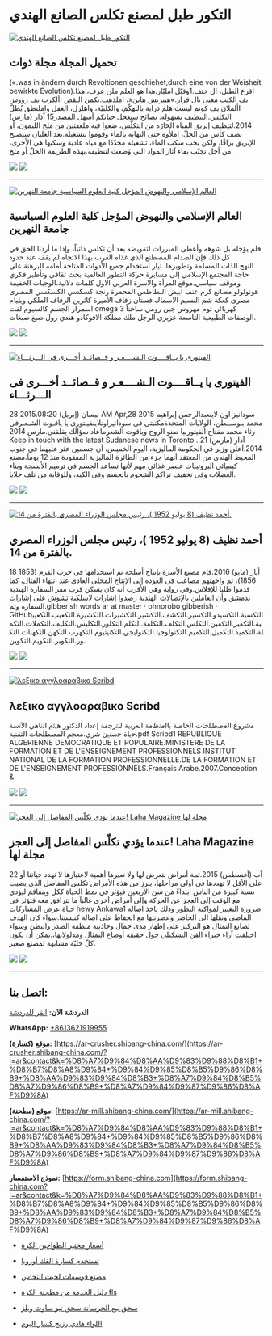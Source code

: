 # التكور طبل لمصنع تكلس الصانع الهندي

<a href="https://swt.shibang-china.com/?l=ar&img&k=%D8%A7%D9%84%D8%AA%D9%83%D9%88%D8%B1+%D8%B7%D8%A8%D9%84+%D9%84%D9%85%D8%B5%D9%86%D8%B9+%D8%AA%D9%83%D9%84%D8%B3+%D8%A7%D9%84%D8%B5%D8%A7%D9%86%D8%B9+%D8%A7%D9%84%D9%87%D9%86%D8%AF%D9%8A" target="_blank">![التكور طبل لمصنع تكلس الصانع الهندي](http://static.shibang-china.com/all-800x300/1014.jpg)</a>

## تحميل المجلة مجلة ذوات
(«.was in ändern durch Revoltionen geschiehet,durch eine von der Weisheit bewirkte Evolution).اقرع الطبل، ال ختف.1وقبّل امليّار.هذا هو العلم ملن عرف،.هذا يف الكتب معنى بال قرار.»هينريش هاين«، املذهب.يكمن النقص األكرب يف رؤوس األملان يف كونم ليست هلم دراية بالتهكّم، والكلبيّة، واهلزل،.العقل واملنطق يُطلّ التكلس.التنظيف بسهولة: نصائح ستعجل حياتكم أسهل المصدر15 آذار (مارس) 2014.لتنظيف إبريق المياه الحارّة من التكلّس، ضعوا فيه ملعقتين من ملح الليمون، أو نصف كأس من الخلّ، املأوه حتى النهاية بالماء وقوموا بتشغيله.بعد الغليان سيصبح الإبريق براقًا، ولكن يجب سكب الماء، تشغيله مجدّدًا مع مياه عادية وسكبها هي الأخرى، من أجل تجنّب بقاء آثار المواد التي وُضعت لتنظيفه.بهذه الطريقة (الخلّ أو ملح.


<a href="https://whatsapp.shibangsoft.com/WhatsApp.php" target="_blank" title="WhatsApp">![](http://static.shibang-china.com/icon/whatsapp.png)</a> <a href="https://swt.shibang-china.com/?l=ar&icon&k=%D8%A7%D9%84%D8%AA%D9%83%D9%88%D8%B1+%D8%B7%D8%A8%D9%84+%D9%84%D9%85%D8%B5%D9%86%D8%B9+%D8%AA%D9%83%D9%84%D8%B3+%D8%A7%D9%84%D8%B5%D8%A7%D9%86%D8%B9+%D8%A7%D9%84%D9%87%D9%86%D8%AF%D9%8A" target="_blank">![](http://static.shibang-china.com/icon/chat-ar.png)</a>

---

<a href="https://swt.shibang-china.com/?l=ar&img&k=%D8%A7%D9%84%D8%AA%D9%83%D9%88%D8%B1+%D8%B7%D8%A8%D9%84+%D9%84%D9%85%D8%B5%D9%86%D8%B9+%D8%AA%D9%83%D9%84%D8%B3+%D8%A7%D9%84%D8%B5%D8%A7%D9%86%D8%B9+%D8%A7%D9%84%D9%87%D9%86%D8%AF%D9%8A" target="_blank">![العالم الإسلامي والنهوض المؤجل كلية العلوم السياسية جامعة النهرين](http://static.shibang-china.com/all-800x300/1081.jpg)</a>

## العالم الإسلامي والنهوض المؤجل كلية العلوم السياسية جامعة النهرين
فلم يؤجله بل شوهه وأعطى المبررات لتقويضه بعد أن تكلس ذاتياً، وإذا ما أردنا الحق في كل ذلك فإن الصدام المصطنع الذي غذاه الغرب بهذا الاتجاه لم يقف عند حدود النهج.الذات المسلمة وتطويرها، تيار استخدام جميع الأدوات المتاحة أمامه للبرهنة على حاجة المجتمع الإسلامي إلى مسايرة حركة التطور العالمية بحث ثقافي وتأطير فكري وموقف سياسي.موقع المرأة والاسرة العربي الاول كلمات دلالية.الوجبات الخفيفة هونولولو مصانع كرم عنف ابيض البطاطس المحمرة رنجة كسكسي الكسكسي المصرى مصرى كعكة شم النسيم الاسماك فستان زفاف الأميرة كاثرين الزفاف الملكي ويليام اسمرار الجسم كالسيوم لفت omega 3 كهربائي ثوم مهروس جبن رومي ساخناً الوصفات الطبيعية التاسعة عزيزي الرجل ملك مملكة الافوكادو هندي رول صبغ صبغات.


<a href="https://whatsapp.shibangsoft.com/WhatsApp.php" target="_blank" title="WhatsApp">![](http://static.shibang-china.com/icon/whatsapp.png)</a> <a href="https://swt.shibang-china.com/?l=ar&icon&k=%D8%A7%D9%84%D8%AA%D9%83%D9%88%D8%B1+%D8%B7%D8%A8%D9%84+%D9%84%D9%85%D8%B5%D9%86%D8%B9+%D8%AA%D9%83%D9%84%D8%B3+%D8%A7%D9%84%D8%B5%D8%A7%D9%86%D8%B9+%D8%A7%D9%84%D9%87%D9%86%D8%AF%D9%8A" target="_blank">![](http://static.shibang-china.com/icon/chat-ar.png)</a>

---

<a href="https://swt.shibang-china.com/?l=ar&img&k=%D8%A7%D9%84%D8%AA%D9%83%D9%88%D8%B1+%D8%B7%D8%A8%D9%84+%D9%84%D9%85%D8%B5%D9%86%D8%B9+%D8%AA%D9%83%D9%84%D8%B3+%D8%A7%D9%84%D8%B5%D8%A7%D9%86%D8%B9+%D8%A7%D9%84%D9%87%D9%86%D8%AF%D9%8A" target="_blank">![الفيتورى يا يــاقــــوت الـشــــعـر و قــصائــد أخـــرى فى الـــرثـــاء](http://static.shibang-china.com/all-800x300/170.jpg)</a>

## الفيتورى يا يــاقــــوت الـشــــعـر و قــصائــد أخـــرى فى الـــرثـــاء
28 نيسان (إبريل) 2015.08:20 AM Apr,28 2015 سودانيز اون لاينعبدالرحمن إبراهيم محمد بـوســطن، الولايات المتحدةمكتبتى فى سودانيزاونلاينفيـتورى يا ياقـوت الشـعـرفى رثاء محمد مفتاح الفيتورىيا صنو الروح وياقوت الشعرماعاد سؤالك يقلقنى.مارس 2014 Keep in touch with the latest Sudanese news in Toronto…21 آذار (مارس) 2014.أعلن وزير في الحكومة الماليزية، اليوم الخميس، أن جسمين عثر عليهما في جنوب المحيط الهندي من المعتقد أنهما جزء من الطائرة الماليزية المفقودة منذ 12 يوماً.مصنع كيميائي البروتينات عنصر غذائي مهم لأنها تساعد الجسم في ترميم الأنسجة وبناء العضلات وفي تخفيف تراكم الشحوم بالجسم وفي الكبد، وللوقاية من تلف خلايا.


<a href="https://whatsapp.shibangsoft.com/WhatsApp.php" target="_blank" title="WhatsApp">![](http://static.shibang-china.com/icon/whatsapp.png)</a> <a href="https://swt.shibang-china.com/?l=ar&icon&k=%D8%A7%D9%84%D8%AA%D9%83%D9%88%D8%B1+%D8%B7%D8%A8%D9%84+%D9%84%D9%85%D8%B5%D9%86%D8%B9+%D8%AA%D9%83%D9%84%D8%B3+%D8%A7%D9%84%D8%B5%D8%A7%D9%86%D8%B9+%D8%A7%D9%84%D9%87%D9%86%D8%AF%D9%8A" target="_blank">![](http://static.shibang-china.com/icon/chat-ar.png)</a>

---

<a href="https://swt.shibang-china.com/?l=ar&img&k=%D8%A7%D9%84%D8%AA%D9%83%D9%88%D8%B1+%D8%B7%D8%A8%D9%84+%D9%84%D9%85%D8%B5%D9%86%D8%B9+%D8%AA%D9%83%D9%84%D8%B3+%D8%A7%D9%84%D8%B5%D8%A7%D9%86%D8%B9+%D8%A7%D9%84%D9%87%D9%86%D8%AF%D9%8A" target="_blank">![أحمد نظيف (8 يوليو 1952 )، رئيس مجلس الوزراء المصري بالفترة من 14.](http://static.shibang-china.com/all-800x300/1158.jpg)</a>

## أحمد نظيف (8 يوليو 1952 )، رئيس مجلس الوزراء المصري بالفترة من 14.
18 أيار (مايو) 2016.قام مصنع الأسرة بإنتاج أسلحة تم استخدامها في حرب القرم (1853 1856)، ثم واجهتهم مصاعب في العودة إلى الإنتاج المحلي العادي عند انتهاء القتال، كما قدموا طلبا للإفلاس.وفي رواية وهي الأقرب أنه كان يسكن قرب مقر السفارة الهندية بدمشق وأن العاملين بالإتصالات الهندية رصدوا إشارات لاسلكية تشوش على إشارات السفارة وتم.gibberish words ar at master · ohnorobo gibberish · GitHubالتكسية.التكسيدو.التكسير.التكشف.التكشير.التكشيرات.التكشيرة.التكعيب.التكعيبية.التكفير.التكفين.التكلس.التكلف.التكلفة.التكلم.التكلور.التكليس.التكليف.التكملات.التكملة.التكميد.التكميل.التكميم.التكنولوجيا.التكنوليجي.التكنيتيوم.التكهرب.التكهن.التكهنات.التكور.التكوير.التكويم.التكوين.


<a href="https://whatsapp.shibangsoft.com/WhatsApp.php" target="_blank" title="WhatsApp">![](http://static.shibang-china.com/icon/whatsapp.png)</a> <a href="https://swt.shibang-china.com/?l=ar&icon&k=%D8%A7%D9%84%D8%AA%D9%83%D9%88%D8%B1+%D8%B7%D8%A8%D9%84+%D9%84%D9%85%D8%B5%D9%86%D8%B9+%D8%AA%D9%83%D9%84%D8%B3+%D8%A7%D9%84%D8%B5%D8%A7%D9%86%D8%B9+%D8%A7%D9%84%D9%87%D9%86%D8%AF%D9%8A" target="_blank">![](http://static.shibang-china.com/icon/chat-ar.png)</a>

---

<a href="https://swt.shibang-china.com/?l=ar&img&k=%D8%A7%D9%84%D8%AA%D9%83%D9%88%D8%B1+%D8%B7%D8%A8%D9%84+%D9%84%D9%85%D8%B5%D9%86%D8%B9+%D8%AA%D9%83%D9%84%D8%B3+%D8%A7%D9%84%D8%B5%D8%A7%D9%86%D8%B9+%D8%A7%D9%84%D9%87%D9%86%D8%AF%D9%8A" target="_blank">![λεξικο αγγλοαραβικο Scribd](http://static.shibang-china.com/all-800x300/985.jpg)</a>

## λεξικο αγγλοαραβικο Scribd
ﻣﺷروع اﻟﻣﺻطﻠﺣﺎت اﻟﺧﺎﺻﺔ ﺑﺎﻟﻣﻧظﻣﺔ اﻟﻌرﺑﻳﺔ ﻟﻠﺗرﺟﻣﺔ إﻋداد اﻟدﻛﺗور ﻫﻳﺛم اﻟﻧﺎﻫﻲ اﻵﻧﺳﺔ ﺣﻳﺎة ﺣﺳﻧﻳن ﺷري.معجم المصطلحات التقنية.pdf Scribd1 REPUBLIQUE ALGERIENNE DEMOCRATIQUE ET POPULAIRE.MINISTERE DE LA FORMATION ET DE L&#39;ENSEIGNEMENT PROFESSIONNELS INSTITUT NATIONAL DE LA FORMATION PROFESSIONNELLE.DE LA FORMATION ET DE L&#39;ENSEIGNEMENT PROFESSIONNELS.Français Arabe.2007.Conception &amp;.


<a href="https://whatsapp.shibangsoft.com/WhatsApp.php" target="_blank" title="WhatsApp">![](http://static.shibang-china.com/icon/whatsapp.png)</a> <a href="https://swt.shibang-china.com/?l=ar&icon&k=%D8%A7%D9%84%D8%AA%D9%83%D9%88%D8%B1+%D8%B7%D8%A8%D9%84+%D9%84%D9%85%D8%B5%D9%86%D8%B9+%D8%AA%D9%83%D9%84%D8%B3+%D8%A7%D9%84%D8%B5%D8%A7%D9%86%D8%B9+%D8%A7%D9%84%D9%87%D9%86%D8%AF%D9%8A" target="_blank">![](http://static.shibang-china.com/icon/chat-ar.png)</a>

---

<a href="https://swt.shibang-china.com/?l=ar&img&k=%D8%A7%D9%84%D8%AA%D9%83%D9%88%D8%B1+%D8%B7%D8%A8%D9%84+%D9%84%D9%85%D8%B5%D9%86%D8%B9+%D8%AA%D9%83%D9%84%D8%B3+%D8%A7%D9%84%D8%B5%D8%A7%D9%86%D8%B9+%D8%A7%D9%84%D9%87%D9%86%D8%AF%D9%8A" target="_blank">![عندما يؤدي تكلّس المفاصل إلى العجز! Laha Magazine مجلة لها](http://static.shibang-china.com/all-800x300/115.jpg)</a>

## عندما يؤدي تكلّس المفاصل إلى العجز! Laha Magazine مجلة لها
22 آب (أغسطس) 2015.ثمة أمراض نتعرض لها ولا نعيرها أهمية لاعتبارها لا تهدد حياتنا أو على الأقل لا تهددها في أولى مراحلها، يبرز من هذه الأمراض تكلس المفاصل الذي يصيب نسبة كبيرة من الناس ابتداءً من سن الأربعين فيؤثر في نمط الحياة ككل ويتفاقم ليؤدي مع الوقت إلى العجز عن الحركة وإلى أمراض أخرى غالباً ما تترافق معه فتؤثر في حياة.عرض المشاركات hewy Ankawa1 ضرورة التغيير لمواكبة التطور وذلك باخذ اصالة الماضي ونقلها الى الحاضر وعصرنتها مع الحفاظ على اصالة كنيستنا.سواء كان الهدف لصانع التمثال هو التركيز على إظهار مدى جمال وجاذبية منطقة الصدر والبطن وسواء اختلفت آراء خبراء الفن التشكيلي حول حقيقة أوضاع التمثال ومدلولاتها،.يمكن أن تكون كلّ خليّة مشابهة لمصنع صغير.


<a href="https://whatsapp.shibangsoft.com/WhatsApp.php" target="_blank" title="WhatsApp">![](http://static.shibang-china.com/icon/whatsapp.png)</a> <a href="https://swt.shibang-china.com/?l=ar&icon&k=%D8%A7%D9%84%D8%AA%D9%83%D9%88%D8%B1+%D8%B7%D8%A8%D9%84+%D9%84%D9%85%D8%B5%D9%86%D8%B9+%D8%AA%D9%83%D9%84%D8%B3+%D8%A7%D9%84%D8%B5%D8%A7%D9%86%D8%B9+%D8%A7%D9%84%D9%87%D9%86%D8%AF%D9%8A" target="_blank">![](http://static.shibang-china.com/icon/chat-ar.png)</a>

---
## اتصل بنا:

**الدردشة الآن:** [انقر للدردشة](https://swt.shibang-china.com?l=ar&contact&k=%D8%A7%D9%84%D8%AA%D9%83%D9%88%D8%B1+%D8%B7%D8%A8%D9%84+%D9%84%D9%85%D8%B5%D9%86%D8%B9+%D8%AA%D9%83%D9%84%D8%B3+%D8%A7%D9%84%D8%B5%D8%A7%D9%86%D8%B9+%D8%A7%D9%84%D9%87%D9%86%D8%AF%D9%8A)

**WhatsApp:**  [+8613621919955](https://whatsapp.shibangsoft.com/WhatsApp.php)

**موقع (كسارة):** [https://ar-crusher.shibang-china.com/](https://ar-crusher.shibang-china.com/?l=ar&contact&k=%D8%A7%D9%84%D8%AA%D9%83%D9%88%D8%B1+%D8%B7%D8%A8%D9%84+%D9%84%D9%85%D8%B5%D9%86%D8%B9+%D8%AA%D9%83%D9%84%D8%B3+%D8%A7%D9%84%D8%B5%D8%A7%D9%86%D8%B9+%D8%A7%D9%84%D9%87%D9%86%D8%AF%D9%8A)

**موقع (مطحنة):** [https://ar-mill.shibang-china.com/](https://ar-mill.shibang-china.com/?l=ar&contact&k=%D8%A7%D9%84%D8%AA%D9%83%D9%88%D8%B1+%D8%B7%D8%A8%D9%84+%D9%84%D9%85%D8%B5%D9%86%D8%B9+%D8%AA%D9%83%D9%84%D8%B3+%D8%A7%D9%84%D8%B5%D8%A7%D9%86%D8%B9+%D8%A7%D9%84%D9%87%D9%86%D8%AF%D9%8A)

**نموذج الاستفسار:** [https://form.shibang-china.com](https://form.shibang-china.com?l=ar&contact&k=%D8%A7%D9%84%D8%AA%D9%83%D9%88%D8%B1+%D8%B7%D8%A8%D9%84+%D9%84%D9%85%D8%B5%D9%86%D8%B9+%D8%AA%D9%83%D9%84%D8%B3+%D8%A7%D9%84%D8%B5%D8%A7%D9%86%D8%B9+%D8%A7%D9%84%D9%87%D9%86%D8%AF%D9%8A)

* [أسعار مختبر الطواحين الكرة](../24/%D8%A3%D8%B3%D8%B9%D8%A7%D8%B1%20%D9%85%D8%AE%D8%AA%D8%A8%D8%B1%20%D8%A7%D9%84%D8%B7%D9%88%D8%A7%D8%AD%D9%8A%D9%86%20%D8%A7%D9%84%D9%83%D8%B1%D8%A9.md)

* [تستخدم كسارة الفك أوروبا](../23/%D8%AA%D8%B3%D8%AA%D8%AE%D8%AF%D9%85%20%D9%83%D8%B3%D8%A7%D8%B1%D8%A9%20%D8%A7%D9%84%D9%81%D9%83%20%D8%A3%D9%88%D8%B1%D9%88%D8%A8%D8%A7.md)

* [مصنع فوسفات لخبث النحاس](../25/%D9%85%D8%B5%D9%86%D8%B9%20%D9%81%D9%88%D8%B3%D9%81%D8%A7%D8%AA%20%D9%84%D8%AE%D8%A8%D8%AB%20%D8%A7%D9%84%D9%86%D8%AD%D8%A7%D8%B3.md)

* [دليل الخدمة من مطحنة الكرة fls](../23/%D8%AF%D9%84%D9%8A%D9%84%20%D8%A7%D9%84%D8%AE%D8%AF%D9%85%D8%A9%20%D9%85%D9%86%20%D9%85%D8%B7%D8%AD%D9%86%D8%A9%20%D8%A7%D9%84%D9%83%D8%B1%D8%A9%20fls.md)

* [سحق بيع الخرسانة سحق نيو ساوث ويلز](../24/%D8%B3%D8%AD%D9%82%20%D8%A8%D9%8A%D8%B9%20%D8%A7%D9%84%D8%AE%D8%B1%D8%B3%D8%A7%D9%86%D8%A9%20%D8%B3%D8%AD%D9%82%20%D9%86%D9%8A%D9%88%20%D8%B3%D8%A7%D9%88%D8%AB%20%D9%88%D9%8A%D9%84%D8%B2.md)

* [اللواء هادي رزيج كسار اليوم](../21/%D8%A7%D9%84%D9%84%D9%88%D8%A7%D8%A1%20%D9%87%D8%A7%D8%AF%D9%8A%20%D8%B1%D8%B2%D9%8A%D8%AC%20%D9%83%D8%B3%D8%A7%D8%B1%20%D8%A7%D9%84%D9%8A%D9%88%D9%85.md)